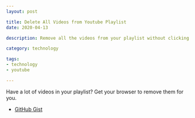 ```yaml
---
layout: post

title: Delete All Videos from Youtube Playlist
date: 2020-04-13

description: Remove all the videos from your playlist without clicking the delete button yourself.

category: technology

tags:
- technology
- youtube

---
```


Have a lot of videos in your playlist? Get your browser to remove them for you.

* [GitHub Gist](https://gist.github.com/drewandersonnz/3e2b14ba3783fd2a61a74c4d486331e4)

